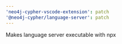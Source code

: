 ```yaml
---
'neo4j-cypher-vscode-extension': patch
'@neo4j-cypher/language-server': patch
---
```


Makes language server executable with npx
